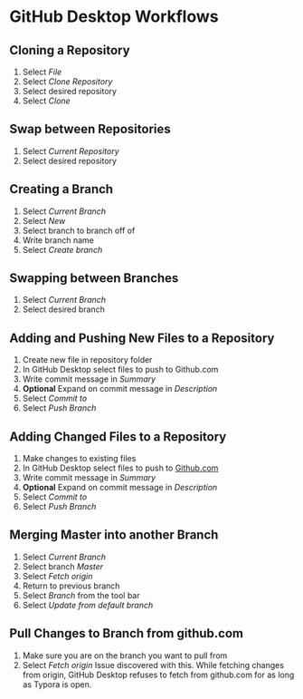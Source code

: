 # GitHub Desktop Workflows

## Cloning a Repository

1. Select *File*
2. Select *Clone Repository*
3. Select desired repository
4. Select *Clone*

## Swap between Repositories

1. Select *Current Repository*
2. Select desired repository

## Creating a Branch

1. Select *Current Branch*
2. Select *New*
3. Select branch to branch off of
4. Write branch name
5. Select *Create branch*

## Swapping between Branches

1. Select *Current Branch*
2. Select desired branch

## Adding and Pushing New Files to a Repository

1. Create new file in repository folder
2. In GitHub Desktop select files to push to Github.com
3. Write commit message in *Summary*
4. **Optional** Expand on commit message in *Description*
5. Select *Commit to <branch name>*
6. Select *Push Branch*

## Adding Changed Files to a Repository

1. Make changes to existing files
2. In GitHub Desktop select files to push to [Github.com]()
3. Write commit message in *Summary*
4. **Optional** Expand on commit message in *Description*
5. Select *Commit to <branch name>*
6. Select *Push Branch*

## Merging Master into another Branch

1. Select *Current Branch*
2. Select branch *Master*
3. Select *Fetch origin*
4. Return to previous branch
5. Select *Branch* from the tool bar
6. Select *Update from default branch*

## Pull Changes to Branch from github.com
1. Make sure you are on the branch you want to pull from
2. Select *Fetch origin*
Issue discovered with this. While fetching changes from origin, GitHub Desktop refuses to fetch from github.com for as long as Typora is open.
